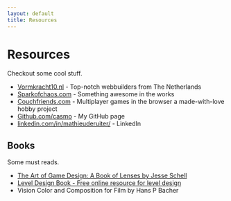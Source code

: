 ```yaml
---
layout: default
title: Resources
---
```


# Resources

Checkout some cool stuff.

* <a href="https://vormkracht10.nl" target="_blank">Vormkracht10.nl</a> - Top-notch webbuilders from The Netherlands
* <a href="https://sparkofchaos.com" target="_blank">Sparkofchaos.com</a> - Something awesome in the works
* <a href="https://couchfriends.com" target="_blank">Couchfriends.com</a> - Multiplayer games in the browser a made-with-love hobby project
* <a href="https://github.com/casmo" target="_blank">Github.com/casmo</a> - My GitHub page
* <a href="https://www.linkedin.com/in/mathieuderuiter/" target="_blank">linkedin.com/in/mathieuderuiter/</a> - LinkedIn

## Books

Some must reads.

* <a href="https://www.amazon.com/Art-Game-Design-Lenses-Third-dp-1138632058/dp/1138632058">The Art of Game Design: A Book of Lenses by Jesse Schell</a>
* <a href="https://book.leveldesignbook.com/">Level Design Book - Free online resource for level design</a>
* Vision Color and Composition for Film by Hans P Bacher